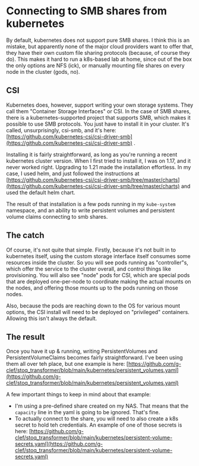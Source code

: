 # Connecting to SMB shares from kubernetes

By default, kubernetes does not support pure SMB shares. I think this is an mistake, but apparently none 
of the major cloud providers want to offer that, they have their own custom file sharing protocols (because, of 
course they do). This makes it hard to run a k8s-based lab at home, since out of the box the only options are 
NFS (ick), or manually mounting file shares on every node in the cluster (gods, no). 

## CSI

Kubernetes does, however, support writing your own storage systems. They call them "Container Storage Interfaces" or
CSI. In the case of SMB shares, there is a kubernetes-supported project that supports SMB, which makes it possible
to use SMB protocols. You just have to install it in your cluster. It's called, unsurprisingly, csi-smb, and it's here:
[https://github.com/kubernetes-csi/csi-driver-smb](https://github.com/kubernetes-csi/csi-driver-smb) . 

Installing it is fairly straightforward, as long as you're running a recent kubernetes cluster version. When I 
first tried to install it, I was on 1.17, and it never worked right. Upgrading to 1.21 made the installation
effortless. In my case, I used helm, and just followed the instructions at 
[https://github.com/kubernetes-csi/csi-driver-smb/tree/master/charts](https://github.com/kubernetes-csi/csi-driver-smb/tree/master/charts)
and used the default helm chart. 

The result of that installation is a few pods running in my `kube-system` namespace, and an ability to 
write persistent volumes and persistent volume claims connecting to smb shares.

## The catch

Of course, it's not quite that simple. Firstly, because it's not built in to kubernetes itself, using the 
custom storage interface itself consumes some resources inside the cluster. So you will see pods running as
"controller"s, which offer the service to the cluster overall, and control things like provisioning. You 
will also see "node" pods for CSI, which are special pods that are deployed one-per-node to coordinate 
making the actual mounts on the nodes, and offering those mounts up to the pods running on those nodes.

Also, because the pods are reaching down to the OS for various mount options, the CSI install will need to 
be deployed on "privileged" containers. Allowing this isn't always the default.

## The result

Once you have it up & running, writing PersistentVolumes and PersistentVolumeClaims becomes fairly straightforward.
I've been using them all over teh place, but one example is here: 
[https://github.com/g-clef/stoq_transformer/blob/main/kubernetes/persistent_volumes.yaml](https://github.com/g-clef/stoq_transformer/blob/main/kubernetes/persistent_volumes.yaml)

A few important things to keep in mind about that example: 
 - I'm using a pre-defined share created on my NAS. That means that the `capacity` line in the yaml is going to be ignored. That's fine.
 - To actually connect to the share, you will need to also create a k8s secret to hold teh credentials. An example of one of those secrets is here: [https://github.com/g-clef/stoq_transformer/blob/main/kubernetes/persistent-volume-secrets.yaml](https://github.com/g-clef/stoq_transformer/blob/main/kubernetes/persistent-volume-secrets.yaml)

